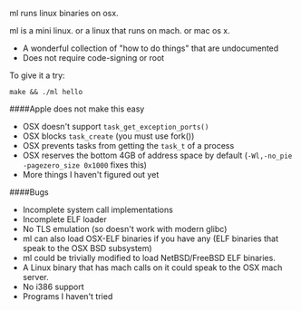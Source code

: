 ml runs linux binaries on osx.

ml is a mini linux. or a linux that runs on mach. or mac os x.

* A wonderful collection of "how to do things" that are undocumented
* Does not require code-signing or root

To give it a try:

    make && ./ml hello

####Apple does not make this easy

* OSX doesn't support `task_get_exception_ports()`
* OSX blocks `task_create` (you must use fork())
* OSX prevents tasks from getting the `task_t` of a process
* OSX reserves the bottom 4GB of address space by default (`-Wl,-no_pie -pagezero_size 0x1000` fixes this)
* More things I haven't figured out yet

####Bugs

* Incomplete system call implementations
* Incomplete ELF loader
* No TLS emulation (so doesn't work with modern glibc)
* ml can also load OSX-ELF binaries if you have any (ELF binaries that speak to the OSX BSD subsystem)
* ml could be trivially modified to load NetBSD/FreeBSD ELF binaries.
* A Linux binary that has mach calls on it could speak to the OSX mach server.
* No i386 support
* Programs I haven't tried


